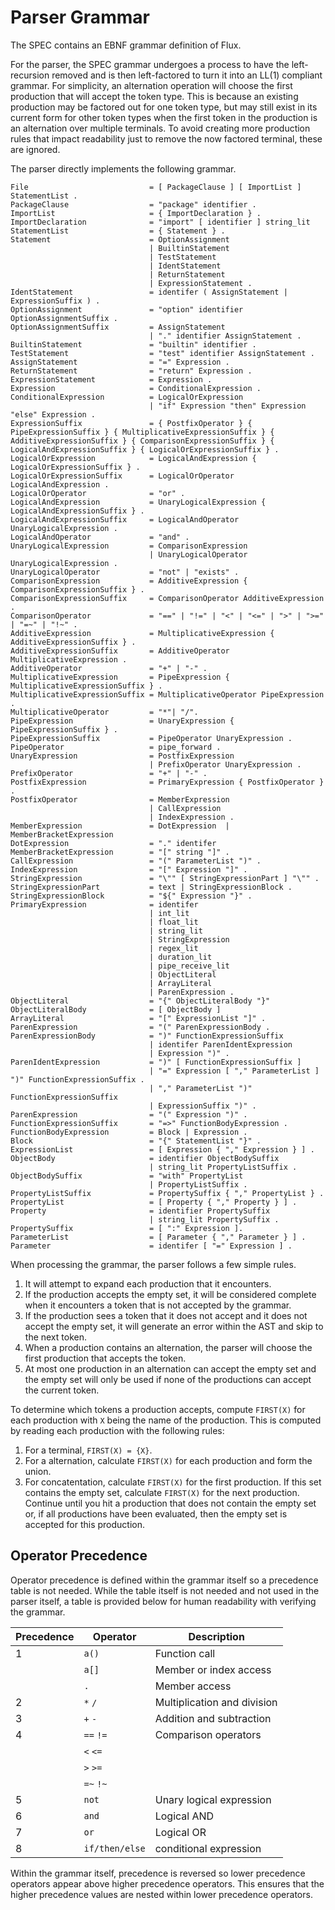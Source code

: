 # Parser Grammar

The SPEC contains an EBNF grammar definition of Flux.

For the parser, the SPEC grammar undergoes a process to have the left-recursion removed and is then left-factored to turn it into an LL(1) compliant grammar. For simplicity, an alternation operation will choose the first production that will accept the token type. This is because an existing production may be factored out for one token type, but may still exist in its current form for other token types when the first token in the production is an alternation over multiple terminals. To avoid creating more production rules that impact readability just to remove the now factored terminal, these are ignored.

The parser directly implements the following grammar.

    File                           = [ PackageClause ] [ ImportList ] StatementList .
    PackageClause                  = "package" identifier .
    ImportList                     = { ImportDeclaration } .
    ImportDeclaration              = "import" [ identifier ] string_lit
    StatementList                  = { Statement } .
    Statement                      = OptionAssignment
                                   | BuiltinStatement
                                   | TestStatement
                                   | IdentStatement
                                   | ReturnStatement
                                   | ExpressionStatement .
    IdentStatement                 = identifer ( AssignStatement | ExpressionSuffix ) .
    OptionAssignment               = "option" identifier OptionAssignmentSuffix .
    OptionAssignmentSuffix         = AssignStatement
                                   | "." identifier AssignStatement .
    BuiltinStatement               = "builtin" identifier .
    TestStatement                  = "test" identifier AssignStatement .
    AssignStatement                = "=" Expression .
    ReturnStatement                = "return" Expression .
    ExpressionStatement            = Expression .
    Expression                     = ConditionalExpression .
    ConditionalExpression          = LogicalOrExpression
                                   | "if" Expression "then" Expression "else" Expression .
    ExpressionSuffix               = { PostfixOperator } { PipeExpressionSuffix } { MultiplicativeExpressionSuffix } { AdditiveExpressionSuffix } { ComparisonExpressionSuffix } { LogicalAndExpressionSuffix } { LogicalOrExpressionSuffix } .
    LogicalOrExpression            = LogicalAndExpression { LogicalOrExpressionSuffix } .
    LogicalOrExpressionSuffix      = LogicalOrOperator LogicalAndExpression .
    LogicalOrOperator              = "or" .
    LogicalAndExpression           = UnaryLogicalExpression { LogicalAndExpressionSuffix } .
    LogicalAndExpressionSuffix     = LogicalAndOperator UnaryLogicalExpression .
    LogicalAndOperator             = "and" .
    UnaryLogicalExpression         = ComparisonExpression
                                   | UnaryLogicalOperator UnaryLogicalExpression .
    UnaryLogicalOperator           = "not" | "exists" .
    ComparisonExpression           = AdditiveExpression { ComparisonExpressionSuffix } .
    ComparisonExpressionSuffix     = ComparisonOperator AdditiveExpression .
    ComparisonOperator             = "==" | "!=" | "<" | "<=" | ">" | ">=" | "=~" | "!~" .
    AdditiveExpression             = MultiplicativeExpression { AdditiveExpressionSuffix } .
    AdditiveExpressionSuffix       = AdditiveOperator MultiplicativeExpression .
    AdditiveOperator               = "+" | "-" .
    MultiplicativeExpression       = PipeExpression { MultiplicativeExpressionSuffix } .
    MultiplicativeExpressionSuffix = MultiplicativeOperator PipeExpression .
    MultiplicativeOperator         = "*"| "/".
    PipeExpression                 = UnaryExpression { PipeExpressionSuffix } .
    PipeExpressionSuffix           = PipeOperator UnaryExpression .
    PipeOperator                   = pipe_forward .
    UnaryExpression                = PostfixExpression
                                   | PrefixOperator UnaryExpression .
    PrefixOperator                 = "+" | "-" .
    PostfixExpression              = PrimaryExpression { PostfixOperator } .
    PostfixOperator                = MemberExpression
                                   | CallExpression
                                   | IndexExpression .
    MemberExpression               = DotExpression  | MemberBracketExpression
    DotExpression                  = "." identifer
    MemberBracketExpression        = "[" string "]" .
    CallExpression                 = "(" ParameterList ")" .
    IndexExpression                = "[" Expression "]" .
    StringExpression               = "\"" [ StringExpressionPart ] "\"" .
    StringExpressionPart           = text | StringExpressionBlock .
    StringExpressionBlock          = "${" Expression "}" .
    PrimaryExpression              = identifer
                                   | int_lit
                                   | float_lit
                                   | string_lit
                                   | StringExpression
                                   | regex_lit
                                   | duration_lit
                                   | pipe_receive_lit
                                   | ObjectLiteral
                                   | ArrayLiteral
                                   | ParenExpression .
    ObjectLiteral                  = "{" ObjectLiteralBody "}"
    ObjectLiteralBody              = [ ObjectBody ]
    ArrayLiteral                   = "[" ExpressionList "]" .
    ParenExpression                = "(" ParenExpressionBody .
    ParenExpressionBody            = ")" FunctionExpressionSuffix
                                   | identifer ParenIdentExpression
                                   | Expression ")" .
    ParenIdentExpression           = ")" [ FunctionExpressionSuffix ]
                                   | "=" Expression [ "," ParameterList ] ")" FunctionExpressionSuffix .
                                   | "," ParameterList ")" FunctionExpressionSuffix
                                   | ExpressionSuffix ")" .
    ParenExpression                = "(" Expression ")" .
    FunctionExpressionSuffix       = "=>" FunctionBodyExpression .
    FunctionBodyExpression         = Block | Expression .
    Block                          = "{" StatementList "}" .
    ExpressionList                 = [ Expression { "," Expression } ] .
    ObjectBody                     = identifier ObjectBodySuffix 
                                   | string_lit PropertyListSuffix .
    ObjectBodySuffix               = "with" PropertyList
                                   | PropertyListSuffix .
    PropertyListSuffix             = PropertySuffix { "," PropertyList } .
    PropertyList                   = [ Property { "," Property } ] .
    Property                       = identifier PropertySuffix
                                   | string_lit PropertySuffix .
    PropertySuffix                 = [ ":" Expression ].
    ParameterList                  = [ Parameter { "," Parameter } ] .
    Parameter                      = identifer [ "=" Expression ] .

When processing the grammar, the parser follows a few simple rules.

1. It will attempt to expand each production that it encounters.
2. If the production accepts the empty set, it will be considered complete when it encounters a token that is not accepted by the grammar.
3. If the production sees a token that it does not accept and it does not accept the empty set, it will generate an error within the AST and skip to the next token.
4. When a production contains an alternation, the parser will choose the first production that accepts the token.
5. At most one production in an alternation can accept the empty set and the empty set will only be used if none of the productions can accept the current token.

To determine which tokens a production accepts, compute `FIRST(X)` for each production with `X` being the name of the production. This is computed by reading each production with the following rules:

1. For a terminal, `FIRST(X) = {X}`.
2. For a alternation, calculate `FIRST(X)` for each production and form the union.
3. For concatentation, calculate `FIRST(X)` for the first production. If this set contains the empty set, calculate `FIRST(X)` for the next production. Continue until you hit a production that does not contain the empty set or, if all productions have been evaluated, then the empty set is accepted for this production.

## Operator Precedence

Operator precedence is defined within the grammar itself so a precedence table is not needed. While the table itself is not needed and not used in the parser itself, a table is provided below for human readability with verifying the grammar.

|Precedence| Operator       |        Description        |
|----------|----------------|---------------------------|
|     1    |  `a()`         |       Function call       |
|          |  `a[]`         |  Member or index access   |
|          |   `.`          |       Member access       |
|     2    | `*` `/`        |Multiplication and division|
|     3    | `+` `-`        | Addition and subtraction  |
|     4    | `==` `!=`      |   Comparison operators    |
|          | `<` `<=`       |                           |
|          | `>` `>=`       |                           |
|          | `=~` `!~`      |                           |
|     5    |  `not`         | Unary logical expression  |
|     6    |  `and`         |       Logical AND         |
|     7    |   `or`         |       Logical OR          |
|     8    | `if/then/else` |  conditional expression   |

Within the grammar itself, precedence is reversed so lower precedence operators appear above higher precedence operators. This ensures that the higher precedence values are nested within lower precedence operators.
